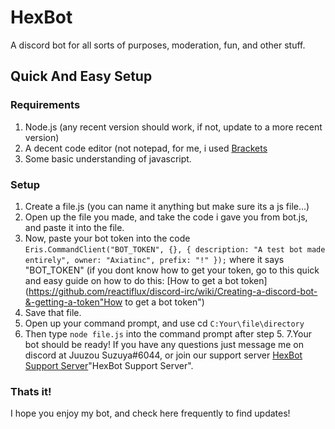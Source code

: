 # HexBot
A discord bot for all sorts of purposes, moderation, fun, and other stuff.


## Quick And Easy Setup
### Requirements
1. Node.js (any recent version should work, if not, update to a more recent version)
2. A decent code editor (not notepad, for me, i used [Brackets](http://brackets.io/"Brackets")
3. Some basic understanding of javascript.
### Setup
1. Create a file.js (you can name it anything but make sure its a js file...)
2. Open up the file you made, and take the code i gave you from bot.js, and paste it into the file. 
3. Now, paste your bot token into the code ```Eris.CommandClient("BOT_TOKEN", {}, {
    description: "A test bot made entirely",
    owner: "Axiatinc",
    prefix: "!"
});``` where it says "BOT_TOKEN" (if you dont know how to get your token, go to this quick and easy guide on how to do this: [How to get a bot token](https://github.com/reactiflux/discord-irc/wiki/Creating-a-discord-bot-&-getting-a-token"How to get a bot token")
4. Save that file.
5. Open up your command prompt, and use cd ```C:Your\file\directory```
6. Then type ```node file.js``` into the command prompt after step 5.
7.Your bot should be ready! If you have any questions just message me on discord at Juuzou Suzuya#6044, or join our support server [HexBot Support Server](https://discord.gg/QtQBHcW)"HexBot Support Server".

### Thats it!
I hope you enjoy my bot, and check here frequently to find updates!
